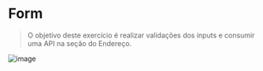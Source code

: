 # Form
> O objetivo deste exercício é realizar validações dos inputs e consumir uma API na seção do Endereço.

![image](https://user-images.githubusercontent.com/117463401/218154447-ac4967cf-131e-4f7f-bd3a-c0d9657a9353.png)

